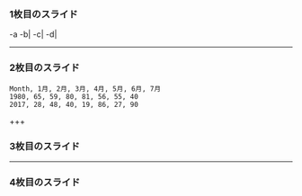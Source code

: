 ﻿### 1枚目のスライド

-a
-b|
-c|
-d|

---


### 2枚目のスライド

<canvas data-chart="radar">


    Month, 1月, 2月, 3月, 4月, 5月, 6月, 7月
    1980, 65, 59, 80, 81, 56, 55, 40
    2017, 28, 48, 40, 19, 86, 27, 90


</canvas>

+++


### 3枚目のスライド


---


### 4枚目のスライド